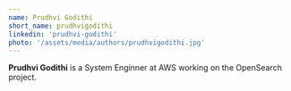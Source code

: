```yaml
---
name: Prudhvi Godithi
short_name: prudhvigodithi
linkedin: 'prudhvi-godithi'
photo: '/assets/media/authors/prudhvigodithi.jpg'
---
```


**Prudhvi Godithi** is a System Enginner at AWS working on the OpenSearch project.